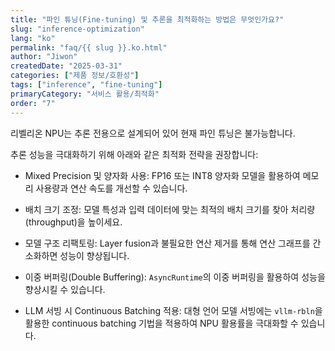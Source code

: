 ```yaml
---
title: "파인 튜닝(Fine-tuning) 및 추론을 최적화하는 방법은 무엇인가요?"
slug: "inference-optimization"
lang: "ko"
permalink: "faq/{{ slug }}.ko.html"
author: "Jiwon"
createdDate: "2025-03-31"
categories: ["제품 정보/호환성"]
tags: ["inference", "fine-tuning"]
primaryCategory: "서비스 활용/최적화"
order: "7"
---
```


리벨리온 NPU는 추론 전용으로 설계되어 있어 현재 파인 튜닝은 불가능합니다.

추론 성능을 극대화하기 위해 아래와 같은 최적화 전략을 권장합니다:

- Mixed Precision 및 양자화 사용: FP16 또는 INT8 양자화 모델을 활용하여 메모리 사용량과 연산 속도를 개선할 수 있습니다.

- 배치 크기 조정: 모델 특성과 입력 데이터에 맞는 최적의 배치 크기를 찾아 처리량(throughput)을 높이세요.

- 모델 구조 리팩토링: Layer fusion과 불필요한 연산 제거를 통해 연산 그래프를 간소화하면 성능이 향상됩니다.

- 이중 버퍼링(Double Buffering): `AsyncRuntime`의 이중 버퍼링을 활용하여 성능을 향상시킬 수 있습니다.

- LLM 서빙 시 Continuous Batching 적용: 대형 언어 모델 서빙에는 `vllm-rbln`을 활용한 continuous batching 기법을 적용하여 NPU 활용률을 극대화할 수 있습니다.
